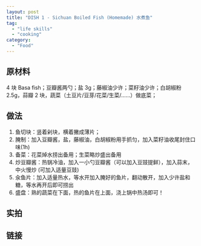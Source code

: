 ```yaml
---
layout: post
title: "DISH 1 - Sichuan Boiled Fish (Homemade) 水煮鱼"
tag:
  - "life skills"
  - "cooking"
category:
  - "Food"
---
```


## 原材料

4 块 Basa fish；豆瓣酱两勺；盐 3g；藤椒油少许；菜籽油少许；白胡椒粉 2.5g，蒜瓣 2 块，蔬菜（土豆片/豆芽/花菜/生菜/……）做底菜；

## 做法

1. 鱼切块：竖着剁块，横着撇成薄片；
2. 腌制：加入豆瓣酱，盐，藤椒油，白胡椒粉用手抓匀，加入菜籽油收尾封住口味(1h)
3. 备菜：花菜焯水捞出备用；生菜略炒盛出备用
4. 炒豆瓣酱：热锅冷油，加入一小勺豆瓣酱（可以加入豆豉提鲜），加入蒜末，中火慢炒 (可加入适量豆豉)
5. 汆鱼片：加入适量热水，等水开加入腌好的鱼片，翻动散开，加入少许盐和糖，等水再开后即可捞出
6. 盛盘：熟的蔬菜在下面，热的鱼片在上面，浇上锅中热汤即可！

## 实拍

## 链接
